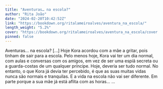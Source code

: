 ```yaml
---
title: "Aventuras… na escola?"
author: "Rita João"
date: "2024-02-20T10:42:52Z"
link: "https://bookdown.org/ritalameiroalves/aventura_na_escola/"
length_weight: "5.2%"
cover: "https://bookdown.org/ritalameiroalves/aventura_na_escola/cover.png"
pinned: false
---
```


Aventuras… na escola? [...] Hoje Kora acordou com a mãe a gritar, pois tinham de sair para a escola. Pelo menos hoje, Kora vai ter um dia normal, com aulas e conversas com os amigos, em vez de ser uma espiã secreta ou a guarda-costas de um qualquer príncipe. Hoje, deveria ser tudo normal. No entanto, o que Kora já devia ter percebido, é que as suas muitas vidas nunca são normais e tranquilas. E a vida na escola não vai ser diferente. Em parte porque a sua mãe já está aflita com as horas…  ...
